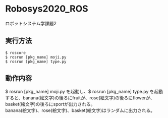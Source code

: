 # Robosys2020_ROS
ロボットシステム学課題2


## 実行方法
```
$ roscore
$ rosrun [pkg_name] moji.py
$ rosrun [pkg_name] type.py
```

## 動作内容
$ rosrun [pkg_name] moji.py を起動し、$ rosrun [pkg_name] type.py を起動すると、banana(絵文字)の後ろにfruitが、rose(絵文字)の後ろにflowerが、basket(絵文字)の後ろにsportが出力される。  
banana(絵文字)、rose(絵文字)、basket(絵文字)はランダムに出力される。



